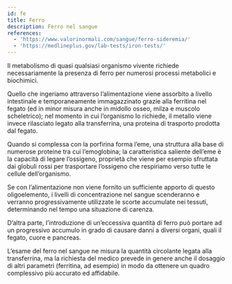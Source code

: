 ```yaml
---
id: fe
title: Ferro
description: Ferro nel sangue
references:
  - 'https://www.valorinormali.com/sangue/ferro-sideremia/'
  - 'https://medlineplus.gov/lab-tests/iron-tests/'
---
```

Il metabolismo di quasi qualsiasi organismo vivente richiede necessariamente la presenza di ferro per numerosi processi metabolici e biochimici.

Quello che ingeriamo attraverso l’alimentazione viene assorbito a livello intestinale e temporaneamente immagazzinato grazie alla ferritina nel fegato (ed in minor misura anche in midollo osseo, milza e muscolo scheletrico); nel momento in cui l’organismo lo richiede, il metallo viene invece rilasciato legato alla transferrina, una proteina di trasporto prodotta dal fegato.

Quando si complessa con la porfirina forma l’eme, una struttura alla base di numerose proteine tra cui l’emoglobina; la caratteristica saliente dell’eme è la capacità di legare l’ossigeno, proprietà che viene per esempio sfruttata dai globuli rossi per trasportare l’ossigeno che respiriamo verso tutte le cellule dell’organismo.

Se con l’alimentazione non viene fornito un sufficiente apporto di questo oligoelemento, i livelli di concentrazione nel sangue scenderanno e verranno progressivamente utilizzate le scorte accumulate nei tessuti, determinando nel tempo una situazione di carenza.

D’altra parte, l’introduzione di un’eccessiva quantità di ferro può portare ad un progressivo accumulo in grado di causare danni a diversi organi, quali il fegato, cuore e pancreas.

L’esame del ferro nel sangue ne misura la quantità circolante legata alla transferrina, ma la richiesta del medico prevede in genere anche il dosaggio di altri parametri (ferritina, ad esempio) in modo da ottenere un quadro complessivo più accurato ed affidabile.
